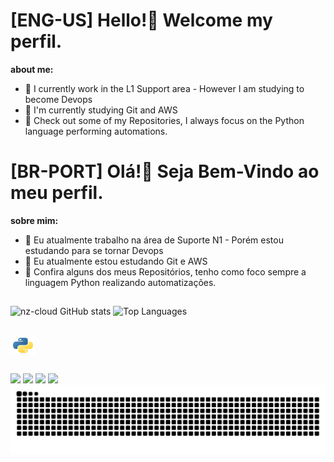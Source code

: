 # [ENG-US] Hello!👋  Welcome my perfil.

**about me:**
  - 🔭 I currently work in the L1 Support area - However I am studying to become Devops 
  - 📖 I'm currently studying Git and AWS
  - 🧐 Check out some of my Repositories, I always focus on the Python language performing automations.

  
# [BR-PORT] Olá!👋  Seja Bem-Vindo ao meu perfil.

**sobre mim:**
  - 🔭 Eu atualmente trabalho na área de Suporte N1 - Porém estou estudando para se tornar Devops 
  - 📖 Eu atualmente estou estudando Git e AWS
  - 🧐 Confira alguns dos meus Repositórios, tenho como foco sempre a linguagem Python realizando automatizações.

## 

![nz-cloud GitHub stats](https://github-readme-stats.vercel.app/api/?username=nz-cloud\&locale=es) ![Top Languages](https://github-readme-stats.vercel.app/api/top-langs/?username=nz-cloud\&layout=compact)

<div style="display: inline_block"><br>
  <img align="center" alt="Rafa-Python" height="30" width="40" src="https://raw.githubusercontent.com/devicons/devicon/master/icons/python/python-original.svg">
</div>

 ##
<div> 
  <a href="https://instagram.com/nicolamlima" target="_blank"><img src="https://img.shields.io/badge/-Instagram-%23E4405F?style=for-the-badge&logo=instagram&logoColor=white" target="_blank"></a>
 <a href="https://discord.gg/wagxzStdcR" target="_blank"><img src="https://img.shields.io/badge/Discord-7289DA?style=for-the-badge&logo=discord&logoColor=white" target="_blank"></a> 
  <a href = "mailto:nlima3297@gmail.com"><img src="https://img.shields.io/badge/-Gmail-%23333?style=for-the-badge&logo=gmail&logoColor=white" target="_blank"></a>
  <a href="[https://linkedin.com/in/nicolas-mendonça-239a27279]"target="_blank"><img src="https://img.shields.io/badge/-LinkedIn-%230077B5?style=for-the-badge&logo=linkedin&logoColor=white" target="_blank"></a> 
</div>

<picture align="center">
  <source media="(prefers-color-scheme: dark)" srcset="https://raw.githubusercontent.com/nz-cloud/nz-cloud/output/github-contribution-grid-snake-dark.svg">
  <source media="(prefers-color-scheme: light)" srcset="https://raw.githubusercontent.com/nz-cloud/nz-cloud/output/github-contribution-grid-snake-dark.svg">
  <img align="center" alt="github contribution grid snake animation" src="https://raw.githubusercontent.com/nz-cloud/nz-cloud/output/github-contribution-grid-snake.svg">
</picture>
